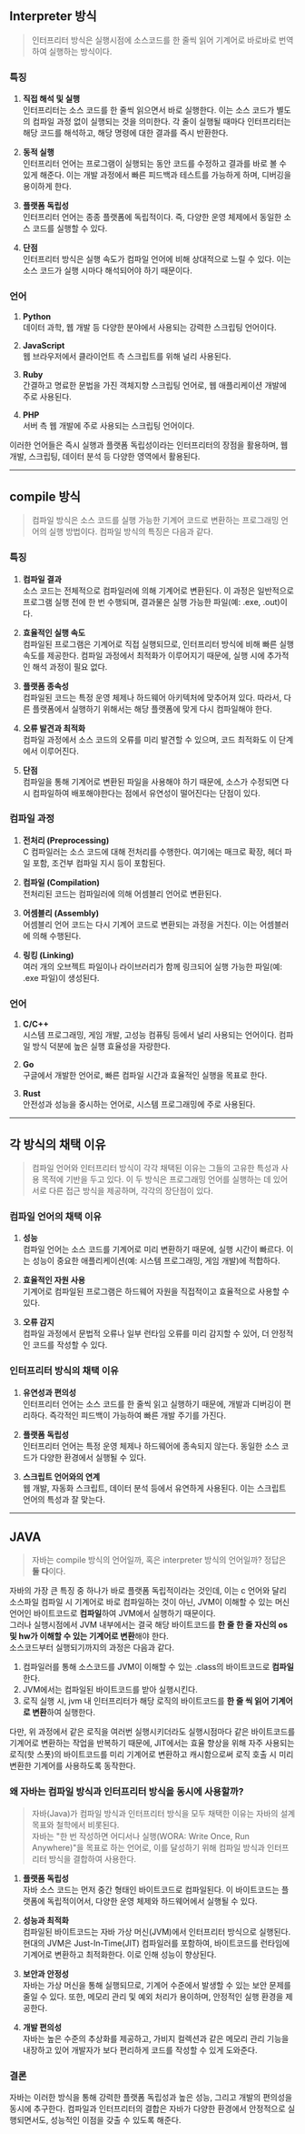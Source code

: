 ## Interpreter 방식

> 인터프리터 방식은 실행시점에 소스코드를 한 줄씩 읽어 기계어로 바로바로 번역하여 실행하는 방식이다.

### 특징

1. **직접 해석 및 실행**
<br>인터프리터는 소스 코드를 한 줄씩 읽으면서 바로 실행한다. 이는 소스 코드가 별도의 컴파일 과정 없이 실행되는 것을 의미한다. 각 줄이 실행될 때마다 인터프리터는 해당 코드를 해석하고, 해당 명령에 대한 결과를 즉시 반환한다.


2. **동적 실행**
<br>인터프리터 언어는 프로그램이 실행되는 동안 코드를 수정하고 결과를 바로 볼 수 있게 해준다. 이는 개발 과정에서 빠른 피드백과 테스트를 가능하게 하며, 디버깅을 용이하게 한다.


3. **플랫폼 독립성**
   <br>인터프리터 언어는 종종 플랫폼에 독립적이다. 즉, 다양한 운영 체제에서 동일한 소스 코드를 실행할 수 있다.


4. **단점**
   <br>인터프리터 방식은 실행 속도가 컴파일 언어에 비해 상대적으로 느릴 수 있다. 이는 소스 코드가 실행 시마다 해석되어야 하기 때문이다.


### 언어

1. **Python**
   <br> 데이터 과학, 웹 개발 등 다양한 분야에서 사용되는 강력한 스크립팅 언어이다.


2. **JavaScript**
   <br> 웹 브라우저에서 클라이언트 측 스크립트를 위해 널리 사용된다.


3. **Ruby**
   <br> 간결하고 명료한 문법을 가진 객체지향 스크립팅 언어로, 웹 애플리케이션 개발에 주로 사용된다.


4. **PHP**
   <br>서버 측 웹 개발에 주로 사용되는 스크립팅 언어이다.

이러한 언어들은 즉시 실행과 플랫폼 독립성이라는 인터프리터의 장점을 활용하며, 웹 개발, 스크립팅, 데이터 분석 등 다양한 영역에서 활용된다.

---

## compile 방식

> 컴파일 방식은 소스 코드를 실행 가능한 기계어 코드로 변환하는 프로그래밍 언어의 실행 방법이다. 컴파일 방식의 특징은 다음과 같다.

### 특징

1. **컴파일 결과**
   <br> 소스 코드는 전체적으로 컴파일러에 의해 기계어로 변환된다. 이 과정은 일반적으로 프로그램 실행 전에 한 번 수행되며, 결과물은 실행 가능한 파일(예: .exe, .out)이다.


2. **효율적인 실행 속도**
   <br>컴파일된 프로그램은 기계어로 직접 실행되므로, 인터프리터 방식에 비해 빠른 실행 속도를 제공한다. 컴파일 과정에서 최적화가 이루어지기 때문에, 실행 시에 추가적인 해석 과정이 필요 없다.


3. **플랫폼 종속성**
   <br>컴파일된 코드는 특정 운영 체제나 하드웨어 아키텍처에 맞추어져 있다. 따라서, 다른 플랫폼에서 실행하기 위해서는 해당 플랫폼에 맞게 다시 컴파일해야 한다.


4. **오류 발견과 최적화**
   <br>컴파일 과정에서 소스 코드의 오류를 미리 발견할 수 있으며, 코드 최적화도 이 단계에서 이루어진다.


5. **단점**
   <br>컴파일을 통해 기계어로 변환된 파일을 사용해야 하기 때문에, 소스가 수정되면 다시 컴파일하여 배포해야한다는 점에서 유연성이 떨어진다는 단점이 있다.

### 컴파일 과정

1. **전처리 (Preprocessing)**
<br>C 컴파일러는 소스 코드에 대해 전처리를 수행한다. 여기에는 매크로 확장, 헤더 파일 포함, 조건부 컴파일 지시 등이 포함된다.

   
2. **컴파일 (Compilation)**
<br>전처리된 코드는 컴파일러에 의해 어셈블리 언어로 변환된다.


3. **어셈블리 (Assembly)**
<br>어셈블리 언어 코드는 다시 기계어 코드로 변환되는 과정을 거친다. 이는 어셈블러에 의해 수행된다.


4. **링킹 (Linking)**
<br>여러 개의 오브젝트 파일이나 라이브러리가 함께 링크되어 실행 가능한 파일(예: .exe 파일)이 생성된다.

### 언어

1. **C/C++**
<br>시스템 프로그래밍, 게임 개발, 고성능 컴퓨팅 등에서 널리 사용되는 언어이다. 컴파일 방식 덕분에 높은 실행 효율성을 자랑한다.

2. **Go**
   <br>구글에서 개발한 언어로, 빠른 컴파일 시간과 효율적인 실행을 목표로 한다.

3. **Rust**
   <br>안전성과 성능을 중시하는 언어로, 시스템 프로그래밍에 주로 사용된다.

---
## 각 방식의 채택 이유

> 컴파일 언어와 인터프리터 방식이 각각 채택된 이유는 그들의 고유한 특성과 사용 목적에 기반을 두고 있다. 이 두 방식은 프로그래밍 언어를 실행하는 데 있어 서로 다른 접근 방식을 제공하며, 각각의 장단점이 있다.

### 컴파일 언어의 채택 이유

1. **성능**
<br>컴파일 언어는 소스 코드를 기계어로 미리 변환하기 때문에, 실행 시간이 빠르다. 이는 성능이 중요한 애플리케이션(예: 시스템 프로그래밍, 게임 개발)에 적합하다.


2. **효율적인 자원 사용**
<br>기계어로 컴파일된 프로그램은 하드웨어 자원을 직접적이고 효율적으로 사용할 수 있다.


3. **오류 감지**
<br>컴파일 과정에서 문법적 오류나 일부 런타임 오류를 미리 감지할 수 있어, 더 안정적인 코드를 작성할 수 있다.


### 인터프리터 방식의 채택 이유

1. **유연성과 편의성**
<br>인터프리터 언어는 소스 코드를 한 줄씩 읽고 실행하기 때문에, 개발과 디버깅이 편리하다. 즉각적인 피드백이 가능하여 빠른 개발 주기를 가진다.


2. **플랫폼 독립성**
<br>인터프리터 언어는 특정 운영 체제나 하드웨어에 종속되지 않는다. 동일한 소스 코드가 다양한 환경에서 실행될 수 있다.


3. **스크립트 언어와의 연계**
<br>웹 개발, 자동화 스크립트, 데이터 분석 등에서 유연하게 사용된다. 이는 스크립트 언어의 특성과 잘 맞는다.

---

## JAVA

> 자바는 compile 방식의 언어일까, 혹은 interpreter 방식의 언어일까?
정답은 **둘 다**이다.

자바의 가장 큰 특징 중 하나가 바로 플랫폼 독립적이라는 것인데, 이는 c 언어와 달리 소스파일 컴파일 시 기계어로 바로 컴파일하는 것이 아닌, JVM이 이해할 수 있는 머신언어인 바이트코드로 **컴파일**하여 JVM에서 실행하기 때문이다. 
<br>그러나 실행시점에서 JVM 내부에서는 결국 해당 바이트코드를 **한 줄 한 줄 자신의 os 및 hw가 이해할 수 있는 기계어로 변환**해야 한다.
<br>소스코드부터 실행되기까지의 과정은 다음과 같다.

1. 컴파일러를 통해 소스코드를 JVM이 이해할 수 있는 .class의 바이트코드로 **컴파일**한다.
2. JVM에서는 컴파일된 바이트코드를 받아 실행시킨다.
3. 로직 실행 시, jvm 내 인터프리터가 해당 로직의 바이트코드를 **한 줄 씩 읽어 기계어로 변환**하여 실행한다.

다만, 위 과정에서 같은 로직을 여러번 실행시키더라도 실행시점마다 같은 바이트코드를 기계어로 변환하는 작업을 반복하기 때문에, JIT에서는 효율 향상을 위해 자주 사용되는 로직(핫 스폿)의 바이트코드를 미리 기계어로 변환하고 캐시함으로써 로직 호출 시 미리 변환한 기계어를 사용하도록 동작한다. 

### 왜 자바는 컴파일 방식과 인터프리터 방식을 동시에 사용할까?

> 자바(Java)가 컴파일 방식과 인터프리터 방식을 모두 채택한 이유는 자바의 설계 목표와 철학에서 비롯된다.
> <br> 자바는 "한 번 작성하면 어디서나 실행(WORA: Write Once, Run Anywhere)"을 목표로 하는 언어로, 이를 달성하기 위해 컴파일 방식과 인터프리터 방식을 결합하여 사용한다.

1. **플랫폼 독립성**
<br>자바 소스 코드는 먼저 중간 형태인 바이트코드로 컴파일된다. 이 바이트코드는 플랫폼에 독립적이어서, 다양한 운영 체제와 하드웨어에서 실행될 수 있다.


2. **성능과 최적화**
<br>컴파일된 바이트코드는 자바 가상 머신(JVM)에서 인터프리터 방식으로 실행된다. 현대의 JVM은 Just-In-Time(JIT) 컴파일러를 포함하여, 바이트코드를 런타임에 기계어로 변환하고 최적화한다. 이로 인해 성능이 향상된다.


3. **보안과 안정성**
<br>자바는 가상 머신을 통해 실행되므로, 기계어 수준에서 발생할 수 있는 보안 문제를 줄일 수 있다. 또한, 메모리 관리 및 예외 처리가 용이하며, 안정적인 실행 환경을 제공한다.


4. **개발 편의성**
<br>자바는 높은 수준의 추상화를 제공하고, 가비지 컬렉션과 같은 메모리 관리 기능을 내장하고 있어 개발자가 보다 편리하게 코드를 작성할 수 있게 도와준다.

### 결론

자바는 이러한 방식을 통해 강력한 플랫폼 독립성과 높은 성능, 그리고 개발의 편의성을 동시에 추구한다. 컴파일과 인터프리터의 결합은 자바가 다양한 환경에서 안정적으로 실행되면서도, 성능적인 이점을 갖출 수 있도록 해준다.





